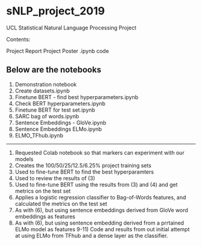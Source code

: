 # sNLP_project_2019
UCL Statistical Natural Language Processing Project

Contents:

Project Report
Project Poster
.ipynb code

Below are the notebooks
----------------------------------------------------

1) Demonstration notebook
2) Create datasets.ipynb
3) Finetune BERT - find best hyperparameters.ipynb
4) Check BERT hyperparameters.ipynb
5) Finetune BERT for test set.ipynb 
6) SARC bag of words.ipynb
7) Sentence Embeddings - GloVe.ipynb
8) Sentence Embeddings ELMo.ipynb
9) ELMO_TFhub.ipynb

----------------------------------------------------

1) Requested Colab notebook so that markers can experiment with our models
2) Creates the 100/50/25/12.5/6.25% project training sets
3) Used to fine-tune BERT to find the best hyperparamters
4) Used to review the results of (3)
5) Used to fine-tune BERT using the results from (3) and (4) and get metrics on the test set
6) Applies a logistic regression classifier to Bag-of-Words features, and calculated the metrics on the test set
7) As with (6), but using sentence embeddings derived from GloVe word embeddings as features
8) As with (6), but using sentence embedding derived from a prrtained ELMo model as features
9-11) Code and results from out initial attempt at using ELMo from TFhub and a dense layer as the classifier. 
